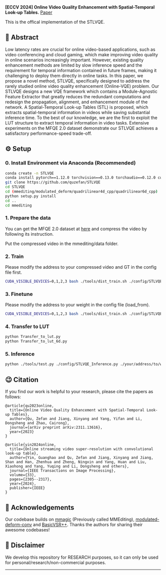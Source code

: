 **[ECCV 2024] Online Video Quality Enhancement with Spatial-Temporal Look-up Tables.** [Paper](https://arxiv.org/abs/2311.13616)

This is the offical implementation of the STLVQE.

## 🔖 Abstract

Low latency rates are crucial for online video-based applications, such as video conferencing and cloud gaming, which make improving video quality in online scenarios increasingly important. However, existing quality enhancement methods are limited by slow inference speed and the requirement for temporal information contained in future frames, making it challenging to deploy them directly in online tasks. In this paper, we propose a novel method, STLVQE, specifically designed to address the rarely studied online video quality enhancement (Online-VQE) problem.
Our STLVQE designs a new VQE framework which contains a Module-Agnostic Feature Extractor that greatly reduces the redundant computations and redesign the propagation, alignment, and enhancement module of the network. A Spatial-Temporal Look-up Tables (STL) is proposed, which extracts spatial-temporal information in videos while saving substantial inference time. To the best of our knowledge, we are the first to exploit the LUT structure to extract temporal information in video tasks. Extensive experiments on the MFQE 2.0 dataset demonstrate our STLVQE achieves a satisfactory performance-speed trade-off.

## ⚙️ Setup

### 0. Install Environment via Anaconda (Recommended)
```bash
conda create -n STLVQE
conda install pytorch==1.12.0 torchvision==0.13.0 torchaudio==0.12.0 cudatoolkit=11.3 -c pytorch
git clone https://github.com/quzefan/STLVQE
cd STLVQE
cd (mmediting/modulated_deform/quadrilinear4d_cpp/quadrilinear6d_cpp)
python setup.py install
cd ..
cd mmediting
```

### 1. Prepare the data
You can get the MFQE 2.0 dataset at [here](https://github.com/ryanxingql/mfqev2.0/wiki/MFQEv2-Dataset) and compress the video by following its instruction.

Put the compressed video in the mmediting/data folder.

### 2. Train
Please modify the address to your compressed video and GT in the config file first.
```bash
CUDA_VISIBLE_DEVICES=0,1,2,3 bash ./tools/dist_train.sh ./config/STLVQE_Train.py
```

### 3. Finetune
Please modify the address to your weight in the config file (load_from).
```bash
CUDA_VISIBLE_DEVICES=0,1,2,3 bash ./tools/dist_train.sh ./config/STLVQE_Finetune.py
```

### 4. Transfer to LUT
```bash
python Transfer_to_lut.py
python Transfer_to_lut_6d.py
```

### 5. Inference
```bash
python ./tools/test.py ./config/STLVQE_Inference.py ./your/address/to/weight
```

## 😉 Citation
If you find our work is helpful to your research, please cite the papers as follows:
```
@article{qu2023online,
  title={Online Video Quality Enhancement with Spatial-Temporal Look-up Tables},
  author={Qu, Zefan and Jiang, Xinyang and Yang, Yifan and Li, Dongsheng and Zhao, Cairong},
  journal={arXiv preprint arXiv:2311.13616},
  year={2023}
}

@article{yin2024online,
  title={Online streaming video super-resolution with convolutional look-up table},
  author={Yin, Guanghao and Qu, Zefan and Jiang, Xinyang and Jiang, Shan and Han, Zhenhua and Zheng, Ningxin and Yang, Huan and Liu, Xiaohong and Yang, Yuqing and Li, Dongsheng and others},
  journal={IEEE Transactions on Image Processing},
  volume={33},
  pages={2305--2317},
  year={2024},
  publisher={IEEE}
}
```


## 🤗 Acknowledgements
Our codebase builds on [mmagic](https://github.com/open-mmlab/mmagic) (Previously called MMEditing), [modulated-deform-conv](https://github.com/CHONSPQX/modulated-deform-conv) and [BasicVSR++](https://github.com/ckkelvinchan/BasicVSR_PlusPlus). 
Thanks the authors for sharing their awesome codebases! 


## 📢 Disclaimer
We develop this repository for RESEARCH purposes, so it can only be used for personal/research/non-commercial purposes.
****
